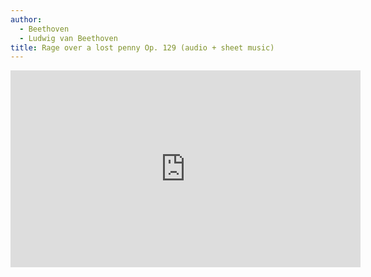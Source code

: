 ```yaml
---
author:
  - Beethoven
  - Ludwig van Beethoven
title: Rage over a lost penny Op. 129 (audio + sheet music)
---
```


<iframe width="560" height="315" src="https://www.youtube.com/embed/8XFMZs_7nOA" frameborder="0" allow="accelerometer; autoplay; clipboard-write; encrypted-media; gyroscope; picture-in-picture" allowfullscreen></iframe>
